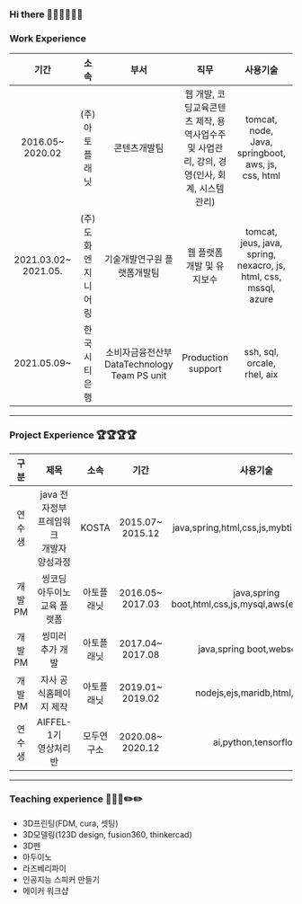 ### Hi there 👋🐑🐑🐑🐑🐑

### Work Experience 
| 기간 | 소속 | 부서 | 직무 | 사용기술  | etc |
|:------:|:----------:|:-------:|:-------:|:-------:|:-----:|
| 2016.05~ 2020.02 | (주)아토플래닛 | 콘텐츠개발팀 | 웹 개발, 코딩교육콘텐츠 제작, 용역사업수주 및 사업관리, 강의, 경영(인사, 회계, 시스템관리) | tomcat, node, Java, springboot, aws, js, css, html|  -|
| 2021.03.02~ 2021.05.| (주)도화엔지니어링 | 기술개발연구원 플랫폼개발팀 | 웹 플랫폼 개발 및 유지보수| tomcat, jeus, java, spring, nexacro, js, html, css, mssql, azure|  -|
| 2021.05.09~ | 한국시티은행 | 소비자금융전산부 <br/> DataTechnology Team PS unit | Production support | ssh, sql, orcale, rhel, aix |  -|
-----
### Project Experience 🏆🏆🏆🏆
| 구분 | 제목 | 소속 | 기간 | 사용기술  | etc|
|:---:|:----------:|:------:|:------:|:-----:|:-------:|
|연수생   |java 전자정부 프레임워크<br/> 개발자 양성과정|KOSTA|2015.07~<br/>2015.12|java,spring,html,css,js,mybtis,oracle,sql|[link](https://github.com/ittapa/Tippingpoint)|
|개발PM   |씽코딩 아두이노 <br/>교육 플랫폼|아토플래닛|2016.05~<br/>2017.03|java,spring boot,html,css,js,mysql,aws(ec2,rds),svg |[link](https://thingcoding.com/) |
|개발PM   |씽미러 추가 개발         |아토플래닛|2017.04~<br/>2017.08|java,spring boot,websocket |[link](https://thingcoding.com/)
|개발PM   |자사 공식홈페이지 제작   |아토플래닛|2019.01~<br/>2019.02|nodejs,ejs,maridb,html,css,js | |
|연수생   |AIFFEL-1기 <br/> 영상처리반|모두연구소|2020.08~<br/>2020.12|ai,python,tensorflow  |[link](https://github.com/ittapa/AIFFEL_LSG)|

-----
### Teaching experience 📑📑📑✏️✏️
- 3D프린팅(FDM, cura, 셋팅)
- 3D모델링(123D design, fusion360, thinkercad)
- 3D펜
- 아두이노
- 라즈베리파이
- 인공지능 스피커 만들기
- 메이커 워크샵



<!--
**ittapa/ittapa** is a ✨ _special_ ✨ repository because its `README.md` (this file) appears on your GitHub profile.






Here are some ideas to get you started:

- 🔭 I’m currently working on ...
- 🌱 I’m currently learning ...
- 👯 I’m looking to collaborate on ...
- 🤔 I’m looking for help with ...
- 💬 Ask me about ...
- 📫 How to reach me: ...
- 😄 Pronouns: ...
- ⚡ Fun fact: ...
-->
